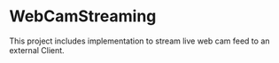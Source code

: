 # WebCamStreaming
This project includes implementation to stream live web cam feed to an external Client.


